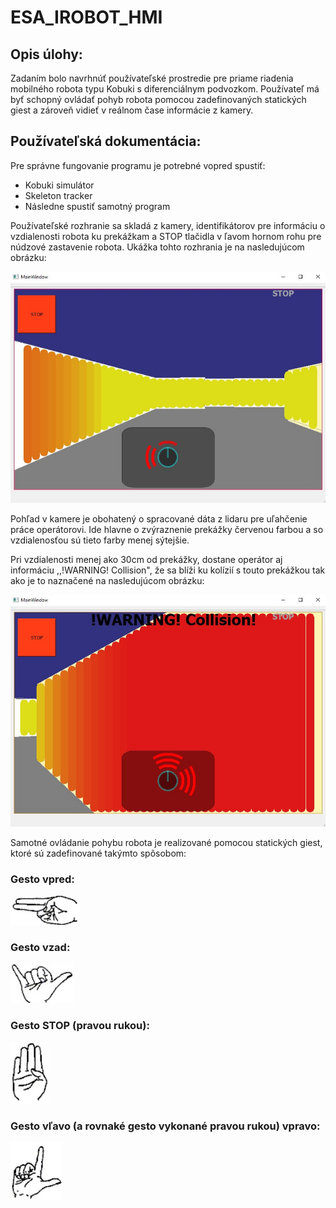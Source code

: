 # ESA_IROBOT_HMI

## Opis úlohy:

Zadaním bolo navrhnúť používateľské prostredie pre priame riadenia mobilného robota typu Kobuki s diferenciálnym podvozkom. Používateľ má byť schopný ovládať pohyb robota pomocou zadefinovaných statických giest a zároveň vidieť v reálnom čase informácie z kamery.

## Používateľská dokumentácia:

Pre správne fungovanie programu je potrebné vopred spustiť:

- Kobuki simulátor
- Skeleton tracker
- Následne spustiť samotný program

Používateľské rozhranie sa skladá z kamery, identifikátorov pre informáciu o vzdialenosti robota ku prekážkam a STOP tlačidla v ľavom hornom rohu pre núdzové zastavenie robota. Ukážka tohto rozhrania je na nasledujúcom obrázku:

![Optional Text](Img/ui1.jpg)

Pohľad v kamere je obohatený o spracované dáta z lidaru pre uľahčenie práce operátorovi. Ide hlavne o zvýraznenie prekážky červenou farbou a so vzdialenosťou sú tieto farby menej sýtejšie.

Pri vzdialenosti menej ako 30cm od prekážky, dostane operátor aj informáciu ,,!WARNING! Collision", že sa blíži ku kolízií s touto prekážkou tak ako je to naznačené na nasledujúcom obrázku:

![Optional Text](Img/ui1_collision.jpg)

Samotné ovládanie pohybu robota je realizované pomocou statických giest, ktoré sú zadefinované takýmto spôsobom:

### Gesto vpred:

![Optional Text](Img/forward_gesto.jpg)

### Gesto vzad:

![Optional Text](Img/backward_gesto.jpg)

### Gesto STOP (pravou rukou):

![Optional Text](Img/stop_gesto.jpg)

### Gesto vľavo (a rovnaké gesto vykonané pravou rukou) vpravo:

![Optional Text](Img/left_gesto.jpg)
